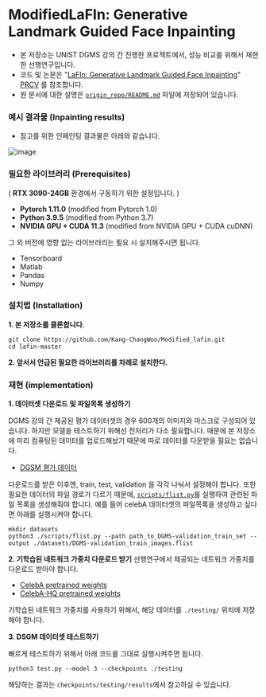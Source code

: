 # ModifiedLaFIn: Generative Landmark Guided Face Inpainting
- 본 저장소는 UNIST DGMS 강의 간 진행한 프로젝트에서, 성능 비교를 위해서 재현한 선행연구입니다. 
- 코드 및 논문은 "[LaFIn: Generative Landmark Guided Face Inpainting](https://arxiv.org/abs/1908.03852)" [PRCV](https://link.springer.com/chapter/10.1007/978-3-030-60633-6_2) 를 참조합니다.
- 원 문서에 대한 설명은 [`origin_repo/README.md`](origin_repo/README.md) 파일에 저장되어 있습니다.



### 예시 결과물 (Inpainting results)
- 참고를 위한 인페인팅 결과물은 아래와 같습니다.

![image](lafin.png)

### 필요한 라이브러리 (Prerequisites)
( **RTX 3090-24GB** 환경에서 구동하기 위한 설정입니다. )
- **Pytorch 1.11.0** (modified from Pytorch 1.0)
- **Python 3.9.5** (modified from Python 3.7)
- **NVIDIA GPU + CUDA 11.3** (modified from NVIDIA GPU + CUDA cuDNN)

그 외 버전에 영향 없는 라이브러리는 필요 시 설치해주시면 됩니다.

- Tensorboard
- Matlab
- Pandas
- Numpy



### 설치법 (Installation)
**1. 본 저장소를 클론합니다.**
```
git clone https://github.com/Kang-ChangWoo/Modified_lafin.git
cd lafin-master
```
**2. 앞서서 언급된 필요한 라이브러리를 차례로 설치한다.**


### 재현 (implementation)
**1. 데이터셋 다운로드 및 파일목록 생성하기**


DGMS 강의 간 제공된 평가 데이터셋의 경우 600개의 이미지와 마스크로 구성되어 있습니다.  하지만 모델을 테스트하기 위해선 전처리가 다소 필요합니다.  때문에 본 저장소에 미리 컴퓨팅된 데이터를 업로드해놨기 때문에 따로 데이터를 다운받을 필요는 없습니다.
- [DGSM 평가 데이터](examples/images/000.png)


다운로드를 받은 이후엔, train, test, validation 을 각각 나눠서 설정해야 합니다. 또한 필요한 데이터의 파일 경로가 다르기 때문에, [`scripts/flist.py`](scripts/flist.py)를 실행하여 관련된 파일 목록을 생성해줘야 합니다.  예를 들어 celebA 데이터셋의 파일목록을 생성하고 싶다면 아래를 실행시켜야 합니다.

```
mkdir datasets
python3 ./scripts/flist.py --path path_to_DGMS-validation_train_set --output ./datasets/DGMS-validation_train_images.flist
```



**2. 기학습된 네트워크 가중치 다운로드 받기**
선행연구에서 제공되는 네트워크 가중치를 다운로드 받아야 합니다.

- [CelebA pretrained weights](https://drive.google.com/open?id=1lGFEbxbtZwpPA9JXF-bhv12Tdi9Zt08G)
- [CelebA-HQ pretrained weights](https://drive.google.com/open?id=1Xwljrct3k75_ModHCkwcNjJk3Fsvv-ra) 

기학습된 네트워크 가중치를 사용하기 위해서, 해당 데이터를 `./testing/` 위치에 저장해야 합니다.



**3. DSGM 데이터셋 테스트하기**

빠르게 테스트하기 위해서 아래 코드를 그대로 실행시켜주면 됩니다.
```
python3 test.py --model 3 --checkpoints ./testing
```
해당하는 결과는 `checkpoints/testing/results`에서 참고하실 수 있습니다.
